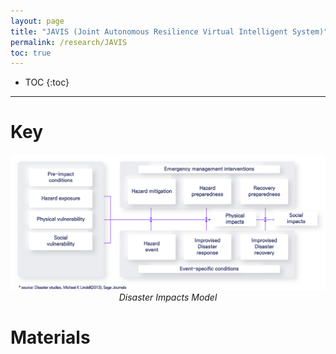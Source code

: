 ```yaml
---
layout: page
title: "JAVIS (Joint Autonomous Resilience Virtual Intelligent System)"
permalink: /research/JAVIS
toc: true
---
```


* TOC
{:toc}

***

# Key

<p align="center">
  <img width="1000" data-action="zoom" src="../images/JAVIS/disaster-impact-models.png" alt="absolute">
  <em>Disaster Impacts Model</em>
</p>

# Materials

<!-- - [📄 2025 Digital Columbus Project - JAVIS](../lectures/Vision Transformer/Swin Transformer.pdf) -->